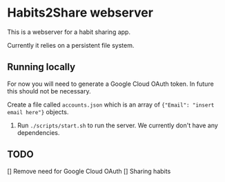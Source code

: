 # Habits2Share webserver
This is a webserver for a habit sharing app.

Currently it relies on a persistent file system.

## Running locally
For now you will need to generate a Google Cloud OAuth token. In future this should not be necessary.

Create a file called `accounts.json` which is an array of `{"Email": "insert email here"}` objects.

1. Run `./scripts/start.sh` to run the server. We currently don't have any dependencies.

## TODO
[] Remove need for Google Cloud OAuth
[] Sharing habits
